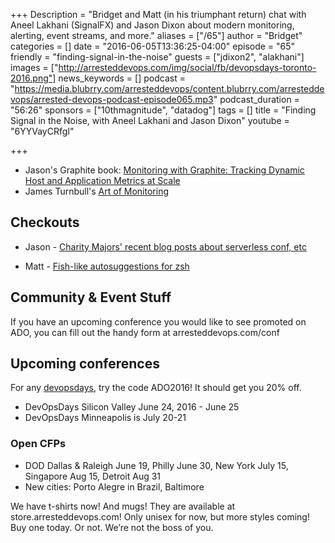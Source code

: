 +++
Description = "Bridget and Matt (in his triumphant return) chat with Aneel Lakhani (SignalFX) and Jason Dixon about modern monitoring, alerting, event streams, and more."
aliases = ["/65"]
author = "Bridget"
categories = []
date = "2016-06-05T13:36:25-04:00"
episode = "65"
friendly = "finding-signal-in-the-noise"
guests = ["jdixon2", "alakhani"]
images = ["http://arresteddevops.com/img/social/fb/devopsdays-toronto-2016.png"]
news_keywords = []
podcast = "https://media.blubrry.com/arresteddevops/content.blubrry.com/arresteddevops/arrested-devops-podcast-episode065.mp3"
podcast_duration = "56:26"
sponsors = ["10thmagnitude", "datadog"]
tags = []
title = "Finding Signal in the Noise, with Aneel Lakhani and Jason Dixon"
youtube = "6YYVayCRfgI"

+++

* Jason's Graphite book: [Monitoring with Graphite: Tracking Dynamic Host and Application Metrics at Scale](http://shop.oreilly.com/product/0636920035794.do)
* James Turnbull's [Art of Monitoring](https://artofmonitoring.com/)

## Checkouts

* Jason - [Charity Majors' recent blog posts about serverless conf, etc](https://charity.wtf)

* Matt - [Fish-like autosuggestions for zsh](https://github.com/zsh-users/zsh-autosuggestions)

## Community & Event Stuff
If you have an upcoming conference you would like to see promoted on ADO, you can fill out the handy form at arresteddevops.com/conf

## Upcoming conferences

For any [devopsdays](http://devopsdays.org), try the code ADO2016! It should get you 20% off.

* DevOpsDays Silicon Valley June 24, 2016 - June 25
* DevOpsDays Minneapolis is July 20-21

### Open CFPs

* DOD Dallas & Raleigh June 19, Philly June 30, New York July 15, Singapore Aug 15, Detroit Aug 31
* New cities: Porto Alegre in Brazil, Baltimore


We have t-shirts now! And mugs! They are available at store.arresteddevops.com! Only unisex for now, but more styles coming! Buy one today. Or not. We’re not the boss of you.


